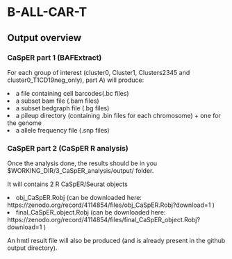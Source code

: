 # B-ALL-CAR-T

## Output overview

### CaSpER part 1 (BAFExtract)


For each group of interest (cluster0, Cluster1, Clusters2345 and cluster0_T1CD19neg_only), part A) will produce:
<li>a file containing cell barcodes(.bc files)</li>
<li>a subset bam file (.bam files)</li>
<li>a subset bedgraph file (.bg files)</li>
<li>a pileup directory (containing .bin files for each chromosome) + one for the genome </li>
<li>a allele frequency file (.snp files)</li>




### CaSpER part 2 (CaSpER R analysis)


Once the analysis done, the results should be in you $WORKING_DIR/3_CaSpER_analysis/output/ folder.

It will contains 2 R CaSpER/Seurat objects  
<li>obj_CaSpER.Robj (can be downloaded here: https://zenodo.org/record/4114854/files/obj_CaSpER.Robj?download=1 )</li>
<li>final_CaSpER_object.Robj (can be downloaded here: https://zenodo.org/record/4114854/files/final_CaSpER_object.Robj?download=1 )</li>

An hmtl result file will also be produced (and is already present in the github output directory). 